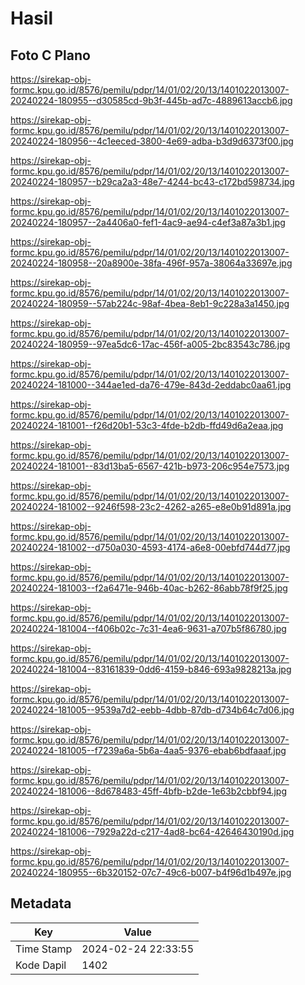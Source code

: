 # Hasil

## Foto C Plano

https://sirekap-obj-formc.kpu.go.id/8576/pemilu/pdpr/14/01/02/20/13/1401022013007-20240224-180955--d30585cd-9b3f-445b-ad7c-4889613accb6.jpg

https://sirekap-obj-formc.kpu.go.id/8576/pemilu/pdpr/14/01/02/20/13/1401022013007-20240224-180956--4c1eeced-3800-4e69-adba-b3d9d6373f00.jpg

https://sirekap-obj-formc.kpu.go.id/8576/pemilu/pdpr/14/01/02/20/13/1401022013007-20240224-180957--b29ca2a3-48e7-4244-bc43-c172bd598734.jpg

https://sirekap-obj-formc.kpu.go.id/8576/pemilu/pdpr/14/01/02/20/13/1401022013007-20240224-180957--2a4406a0-fef1-4ac9-ae94-c4ef3a87a3b1.jpg

https://sirekap-obj-formc.kpu.go.id/8576/pemilu/pdpr/14/01/02/20/13/1401022013007-20240224-180958--20a8900e-38fa-496f-957a-38064a33697e.jpg

https://sirekap-obj-formc.kpu.go.id/8576/pemilu/pdpr/14/01/02/20/13/1401022013007-20240224-180959--57ab224c-98af-4bea-8eb1-9c228a3a1450.jpg

https://sirekap-obj-formc.kpu.go.id/8576/pemilu/pdpr/14/01/02/20/13/1401022013007-20240224-180959--97ea5dc6-17ac-456f-a005-2bc83543c786.jpg

https://sirekap-obj-formc.kpu.go.id/8576/pemilu/pdpr/14/01/02/20/13/1401022013007-20240224-181000--344ae1ed-da76-479e-843d-2eddabc0aa61.jpg

https://sirekap-obj-formc.kpu.go.id/8576/pemilu/pdpr/14/01/02/20/13/1401022013007-20240224-181001--f26d20b1-53c3-4fde-b2db-ffd49d6a2eaa.jpg

https://sirekap-obj-formc.kpu.go.id/8576/pemilu/pdpr/14/01/02/20/13/1401022013007-20240224-181001--83d13ba5-6567-421b-b973-206c954e7573.jpg

https://sirekap-obj-formc.kpu.go.id/8576/pemilu/pdpr/14/01/02/20/13/1401022013007-20240224-181002--9246f598-23c2-4262-a265-e8e0b91d891a.jpg

https://sirekap-obj-formc.kpu.go.id/8576/pemilu/pdpr/14/01/02/20/13/1401022013007-20240224-181002--d750a030-4593-4174-a6e8-00ebfd744d77.jpg

https://sirekap-obj-formc.kpu.go.id/8576/pemilu/pdpr/14/01/02/20/13/1401022013007-20240224-181003--f2a6471e-946b-40ac-b262-86abb78f9f25.jpg

https://sirekap-obj-formc.kpu.go.id/8576/pemilu/pdpr/14/01/02/20/13/1401022013007-20240224-181004--f406b02c-7c31-4ea6-9631-a707b5f86780.jpg

https://sirekap-obj-formc.kpu.go.id/8576/pemilu/pdpr/14/01/02/20/13/1401022013007-20240224-181004--83161839-0dd6-4159-b846-693a9828213a.jpg

https://sirekap-obj-formc.kpu.go.id/8576/pemilu/pdpr/14/01/02/20/13/1401022013007-20240224-181005--9539a7d2-eebb-4dbb-87db-d734b64c7d06.jpg

https://sirekap-obj-formc.kpu.go.id/8576/pemilu/pdpr/14/01/02/20/13/1401022013007-20240224-181005--f7239a6a-5b6a-4aa5-9376-ebab6bdfaaaf.jpg

https://sirekap-obj-formc.kpu.go.id/8576/pemilu/pdpr/14/01/02/20/13/1401022013007-20240224-181006--8d678483-45ff-4bfb-b2de-1e63b2cbbf94.jpg

https://sirekap-obj-formc.kpu.go.id/8576/pemilu/pdpr/14/01/02/20/13/1401022013007-20240224-181006--7929a22d-c217-4ad8-bc64-42646430190d.jpg

https://sirekap-obj-formc.kpu.go.id/8576/pemilu/pdpr/14/01/02/20/13/1401022013007-20240224-180955--6b320152-07c7-49c6-b007-b4f96d1b497e.jpg


## Metadata

| Key        | Value               |
| ---------- | ------------------- |
| Time Stamp | 2024-02-24 22:33:55 |
| Kode Dapil | 1402                |



